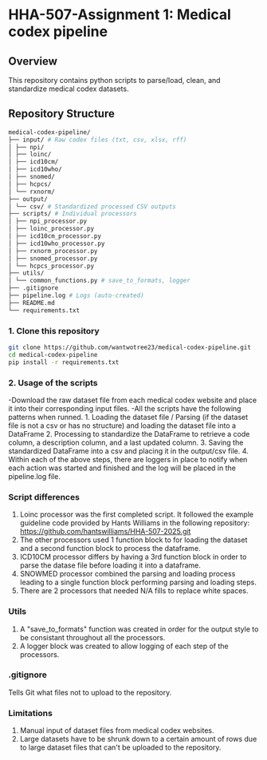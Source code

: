 # HHA-507-Assignment 1: Medical codex pipeline

## Overview
This repository contains python scripts to parse/load, clean, and standardize medical codex datasets.

## Repository Structure
```bash
medical-codex-pipeline/
├── input/ # Raw codex files (txt, csv, xlsx, rff)
│ ├── npi/
│ ├── loinc/
│ ├── icd10cm/
│ ├── icd10who/
│ ├── snomed/
│ ├── hcpcs/
│ └── rxnorm/
├── output/
│ └── csv/ # Standardized processed CSV outputs
├── scripts/ # Individual processors
│ ├── npi_processor.py
│ ├── loinc_processor.py
│ ├── icd10cm_processor.py
│ ├── icd10who_processor.py
│ ├── rxnorm_processor.py
│ ├── snomed_processor.py
│ └── hcpcs_processor.py
├── utils/
│ └── common_functions.py # save_to_formats, logger
├── .gitignore
├── pipeline.log # Logs (auto-created)
├── README.md
└── requirements.txt
```

### 1. Clone this repository
```bash
git clone https://github.com/wantwotree23/medical-codex-pipeline.git
cd medical-codex-pipeline
pip install -r requirements.txt
```

### 2. Usage of the scripts
-Download the raw dataset file from each medical codex website and place it into their corresponding input files.
-All the scripts have the following patterns when runned.
    1. Loading the dataset file / Parsing (if the dataset file is not a csv or has no structure) and loading the dataset file into a DataFrame
    2. Processing to standardize the DataFrame to retrieve a code column, a description column, and a last updated column.
    3. Saving the standardized DataFrame into a csv and placing it in the output/csv file.
    4. Within each of the above steps, there are loggers in place to notify when each action was started and finished and the log will be placed in the pipeline.log file.

### Script differences
1. Loinc processor was the first completed script. It followed the example guideline code provided by Hants Williams in the following repository: https://github.com/hantswilliams/HHA-507-2025.git
2. The other processors used 1 function block to for loading the dataset and a second function block to process the dataframe.
3. ICD10CM processor differs by having a 3rd function block in order to parse the datase file before loading it into a dataframe.
4. SNOWMED processor combined the parsing and loading process leading to a single function block performing parsing and loading steps.
5. There are 2 processors that needed N/A fills to replace white spaces.

### Utils
1. A "save_to_formats" function was created in order for the output style to be consistant throughout all the processors.
2. A logger block was created to allow logging of each step of the processors.

### .gitignore
Tells Git what files not to upload to the repository.

### Limitations
1. Manual input of dataset files from medical codex websites.
2. Large datasets have to be shrunk down to a certain amount of rows due to large dataset files that can't be uploaded to the repository.